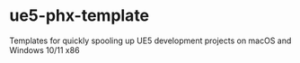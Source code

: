# ue5-phx-template
Templates for quickly spooling up UE5 development projects on macOS and Windows 10/11 x86
